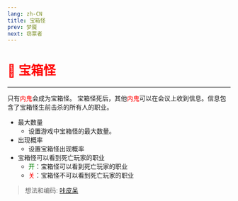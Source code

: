 ```yaml
---
lang: zh-CN
title: 宝箱怪
prev: 梦魇
next: 窃票者
---
```


# <font color=red>👥 <b>宝箱怪</b></font> <Badge text="Impostor" type="tip" vertical="middle"/>

***

只有<font color=red>内鬼</font>会成为宝箱怪。 宝箱怪死后，其他<font color=red>内鬼</font>可以在会议上收到信息。信息包含了宝箱怪生前击杀的所有人的职业。

- 最大数量
  - 设置游戏中宝箱怪的最大数量。
- 出现概率
  - 设置宝箱怪出现概率
- 宝箱怪可以看到死亡玩家的职业
  - <font color=green>开</font>：宝箱怪可以看到死亡玩家的职业
  - <font color=red>关</font>：宝箱怪不可以看到死亡玩家的职业

> 想法和编码: [咔皮呆](https://github.com/KARPED1EM)
